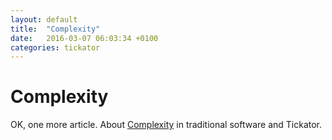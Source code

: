 ```yaml
---
layout: default
title:  "Complexity"
date:   2016-03-07 06:03:34 +0100
categories: tickator
---
```


Complexity
==========

OK, one more article. About [Complexity](/articles/complexity) in traditional software and Tickator.
